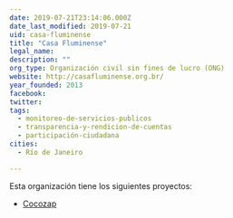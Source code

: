 ```yaml
---
date: 2019-07-21T23:14:06.000Z
date_last_modified: 2019-07-21
uid: casa-fluminense
title: "Casa Fluminense"
legal_name: 
description: ""
org_type: Organización civil sin fines de lucro (ONG)
website: http://casafluminense.org.br/
year_founded: 2013
facebook: 
twitter: 
tags:
  - monitoreo-de-servicios-publicos
  - transparencia-y-rendicion-de-cuentas
  - participación-ciudadana
cities: 
  - Río de Janeiro

---
```


Esta organización tiene los siguientes proyectos:

- [Cocozap](/proyectos/cocozap)
